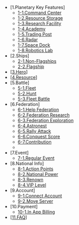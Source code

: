 * [1.Planetary Key Features]
  - [1-1.Command Center](ENG_101CommandCenter.md)
  - [1-2.Resource Storage](ENG_102ResourceStorage.md)
  - [1-3.Research Facility](ENG_103Research.md)
  - [1-4.Academy](ENG_104Academy.md)
  - [1-5.Trading Post](ENG_105TradingPost.md)
  - [1-6.Radar](ENG_106Radar.md)
  - [1-7.Space Dock](ENG_107SpaceDock.md)
  - [1-8.Robotics Lab](ENG_108RoboticsLab.md)
* [2.Ships]
  - [2-1.Non-Flagships](ENG_201NormalShip.md)
  - [2-2.Flagship](ENG_202Flagship.md)
* [[3.Hero](ENG_300Hero.md)]
* [[4.Resource](ENG_400Resource.md)]
* [5.Battle]
  - [5-1.Fleet](ENG_501FleetSet.md)
  - [5-2.Hunt](ENG_502Hunt.md)
  - [5-3.Fleet Battle](ENG_503FleetBattle.md)
* [6.Federation]
  - [6-1.Help Federation](ENG_601FedHelp.md)
  - [6-2.Federation Research](ENG_602FedResearch.md)
  - [6-3.Federation Exploration](ENG_603FedExploration.md)
  - [6-4.Astronest](ENG_604FedAstronest.md)
  - [6-5.Rally Attack](ENG_605FedRallyAttack.md)
  - [6-6.Conquest Score](ENG_606FedConquestScore.md)
  - [6-7.Contribution](ENG_607FedContribution.md)
  - ​
* [7.Event]
  - [7-1.Regular Event](ENG_701RegularEvent.md)
* [8.National Info]
  - [8-1.Action Points](ENG_801ActionPoint.md)
  - [8-2.National Power](ENG_802NationalPower.md)
  - [8-3.Renown](ENG_803Fame.md)
  - [8-4.VIP Level](ENG_804VIPLevel.md)
* [9.Account]
  - [9-1.Connect Account](ENG_901ConnectAccount.md)
  - [9-2.Move Server](ENG_902MoveServer.md)
* [10.Payment]
  - [10-1.In App Billing](ENG_1001InAppBilling.md)
* [[11.FAQ](ENG_1100FAQ.md)]

